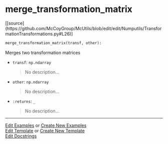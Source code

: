 # <a id="McUtils.Numputils.TransformationTransformations.merge_transformation_matrix">merge_transformation_matrix</a>
<div class="docs-source-link" markdown="1">
[[source](https://github.com/McCoyGroup/McUtils/blob/edit/edit/Numputils/TransformationTransformations.py#L26)]
</div>

```python
merge_transformation_matrix(transf, other): 
```
Merges two transformation matrices
- `transf`: `np.ndarray`
    >No description...
- `other`: `np.ndarray`
    >No description...
- `:returns`: `_`
    >No description... 



___

[Edit Examples](https://github.com/McCoyGroup/McUtils/edit/gh-pages/ci/examples/McUtils/Numputils/TransformationTransformations/merge_transformation_matrix.md) or 
[Create New Examples](https://github.com/McCoyGroup/McUtils/new/gh-pages/?filename=ci/examples/McUtils/Numputils/TransformationTransformations/merge_transformation_matrix.md) <br/>
[Edit Template](https://github.com/McCoyGroup/McUtils/edit/gh-pages/ci/docs/McUtils/Numputils/TransformationTransformations/merge_transformation_matrix.md) or 
[Create New Template](https://github.com/McCoyGroup/McUtils/new/gh-pages/?filename=ci/docs/templates/McUtils/Numputils/TransformationTransformations/merge_transformation_matrix.md) <br/>
[Edit Docstrings](https://github.com/McCoyGroup/McUtils/edit/edit/Numputils/TransformationTransformations.py#L26?message=Update%20Docs)
